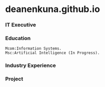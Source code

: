 # deanenkuna.github.io
### IT Executive

### Education
    Mcom:Information Systems.
    Msc:Artificial Intelligence (In Progress).
    
### Industry Experience

### Project
